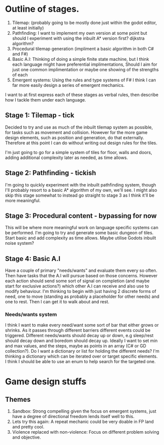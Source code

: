 # Outline of stages.
1. Tilemap: (probably going to be mostly done just within the godot editor, at least initially)
2. Pathfinding: I want to implement my own version at some point but should I experiment with using the inbuilt A\* version first? dijkstra
   algorithm?
3. Procedural tilemap generation (impliment a basic algorithm in both C# and F#)
4. Basic A.I: Thinking of doing a simple finite state machine, but I think each language might have preferential implimentations, Should I
   aim for just one common implimentation or maybe one showing of the strengths of each
5. Emergent systems: Using the rules and type systems of F# I think I can far more easily design a series of emergent mechanics.

I want to at first express each of these stages as verbal rules, then describe how I tackle them under each language.

## Stage 1: Tilemap - tick
Decided to try and use as much of the inbuilt tilemap system as possible, for tasks such as movement and collision. However for the more
game design elements, such as position and generation, do that externally. Therefore at this point I can do without writing out design rules
for the tiles.

I'm just going to go for a simple system of tiles for floor, walls and doors, adding additional complexity later as needed, as time allows.

## Stage 2: Pathfinding - tickish
I'm going to quickly experiment with the inbuilt pathfinding system, though I'll probably resort to a basic A\* algorithm of my own, we'll
see. I might also skip this stage somewhat to instead go straight to stage 3 as I think it'll be more meaningful.

## Stage 3: Procedural content - bypassing for now
This will be where more meaningful work on language specific systems can be performed. I'm going to try and generate some basic dungeon of
tiles. Start basic and add complexity as time allows. Maybe utilise Godots inbuilt noise system?

## Stage 4: Basic A.I
Have a couple of primary "needs/wants" and evaluate them every so often. Then have tasks that the A.I will pursue based on those concerns.
However each action should send some sort of signal on completion (and maybe start for exclusive actions?) which other A.I can receive
and also use to modify behaviour. I'm thinking to begin with just having 2 discrete forms of need, one to move (standing as probably a
placeholder for other needs) and one to rest. Then I can get it to walk about and rest.
### Needs/wants system
I think I want to make every need/want some sort of bar that either grows or shrinks. As it passes through different barriers different
events could be triggered. Different needs/wants should decay up or down, e.g sleep/rest should decay down and boredom should decay up.
Ideally I want to set min and max values, and the steps, maybe as points in an array (C# or GD collection?). Do I want a dictionary or list
for holding the different needs? I'm thinking a dictionary which can be iterated over or target specific elements. I think I should be able
to use an enum to help search for the targeted one.


# Game design stuffs
## Themes
1. Sandbox: Strong compelling given the focus on emergent systems, just have a degree of directional freedom lends itself well to this.
2. Lets try this again: A repeat mechanic could be very doable in FP land and pretty cool.
3. Violence replaced with non-violence: Focus on different problem solving and objective.
